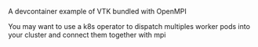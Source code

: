 A devcontainer example of VTK bundled with OpenMPI

You may want to use a k8s operator to dispatch multiples worker pods into your cluster and connect them together with mpi

